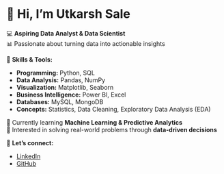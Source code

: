 # 👋 Hi, I’m Utkarsh Sale  

💻 **Aspiring Data Analyst & Data Scientist**  
📊 Passionate about turning data into actionable insights  

🔹 **Skills & Tools:**  
- **Programming:** Python, SQL  
- **Data Analysis:** Pandas, NumPy  
- **Visualization:** Matplotlib, Seaborn  
- **Business Intelligence:** Power BI, Excel  
- **Databases:** MySQL, MongoDB  
- **Concepts:** Statistics, Data Cleaning, Exploratory Data Analysis (EDA)  

🌱 Currently learning **Machine Learning & Predictive Analytics**  
🚀 Interested in solving real-world problems through **data-driven decisions**  

📌 **Let’s connect:**  
- [LinkedIn](https://www.linkedin.com/in/utkarsh-sale-276191222)  
- [GitHub](https://github.com/utkarshsale07)  

